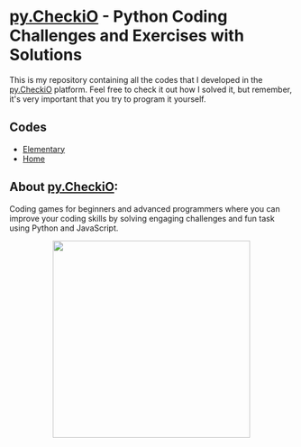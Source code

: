 # [py.CheckiO](https://py.checkio.org/) - Python Coding Challenges and Exercises with Solutions

This is my repository containing all the codes that I developed in the [py.CheckiO](https://py.checkio.org/) platform.
Feel free to check it out how I solved it, but remember, it's very important that you try to program it yourself.


## Codes

- [Elementary](Elementary/)
- [Home](Home/)


## About [py.CheckiO](https://py.checkio.org/):

Coding games for beginners and advanced programmers where you can improve your coding skills by solving engaging challenges and fun task using Python and JavaScript.

<p align="center">
<img src="https://oauth-static.checkio.org/static/imgv3/landing__m.png" width="350" height="350">
</p>
